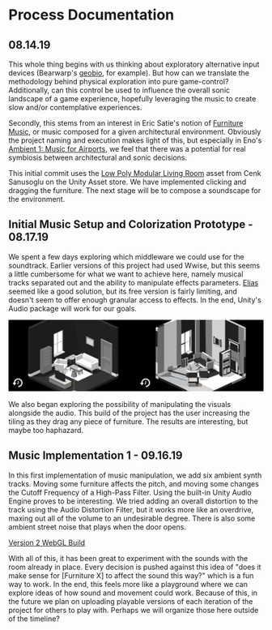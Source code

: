 # Process Documentation

## 08.14.19
This whole thing begins with us thinking about exploratory alternative input devices (Bearwarp's [geobio](https://vimeo.com/259809620), for example). But how can we translate the methodology behind physical exploration into pure game-control? Additionally, can this control be used to influence the overall sonic landscape of a game experience, hopefully leveraging the music to create slow and/or contemplative experiences.

Secondly, this stems from an interest in Eric Satie's notion of [Furniture Music](https://en.wikipedia.org/wiki/Furniture_music), or music composed for a given architectural environment. Obviously the project naming and execution makes light of this, but especially in Eno's [Ambient 1: Music for Airports](https://open.spotify.com/album/063f8Ej8rLVTz9KkjQKEMa), we feel that there was a potential for real symbiosis between architectural and sonic decisions. 

This initial commit uses the [Low Poly Modular Living Room](https://assetstore.unity.com/packages/3d/environments/urban/low-poly-modular-living-room-128552) asset from Cenk Sanusoglu on the Unity Asset store. We have implemented clicking and dragging the furniture. The next stage will be to compose a soundscape for the environment.

## Initial Music Setup and Colorization Prototype - 08.17.19
We spent a few days exploring which middleware we could use for the soundtrack. Earlier versions of this project had used Wwise, but this seems a little cumbersome for what we want to achieve here, namely musical tracks separated out and the ability to manipulate effects parameters. [Elias](https://www.eliassoftware.com) seemed like a good solution, but its free version is fairly limiting, and doesn't seem to offer enough granular access to effects. In the end, Unity's Audio package will work for our goals. 

![alt text](colorExploration "Color Exploration")

We also began exploring the possibility of manipulating the visuals alongside the audio. This build of the project has the user increasing the tiling as they drag any piece of furniture. The results are interesting, but maybe too haphazard.

## Music Implementation 1 - 09.16.19
In this first implementation of music manipulation, we add six ambient synth tracks. Moving some furniture affects the pitch, and moving some changes the Cutoff Frequency of a High-Pass Filter. Using the built-in Unity Audio Engine proves to be interesting. We tried adding an overall distortion to the track using the Audio Distortion Filter, but it works more like an overdrive, maxing out all of the volume to an undesirable degree. There is also some ambient street noise that plays when the door opens. 

[Version 2 WebGL Build](https://mouseandthebillionaire.github.io/furnitureMusic/docs/v2/)

With all of this, it has been great to experiment with the sounds with the room already in place. Every decision is pushed against this idea of "does it make sense for [Furniture X] to affect the sound this way?" which is a fun way to work. In the end, this feels more like a playground where we can explore ideas of how sound and movement could work. Because of this, in the future we plan on uploading playable versions of each iteration of the project for others to play with. Perhaps we will organize those here outside of the timeline?